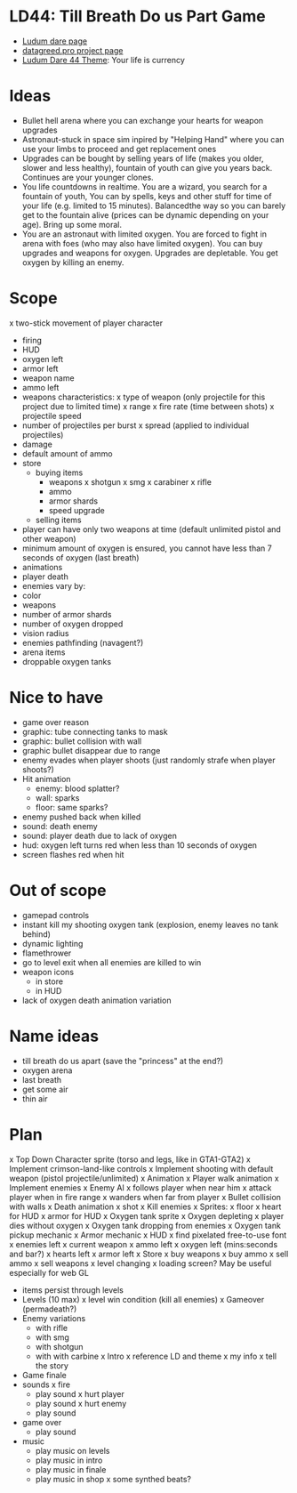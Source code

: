 # LD44: Till Breath Do us Part Game
- [Ludum dare page](https://ldjam.com/events/ludum-dare/44/$143743)
- [datagreed.pro project page](http://datagreed.pro/projects/breathapart/index.html)
- [Ludum Dare 44 Theme](https://ldjam.com/events/ludum-dare/44): Your life is currency

# Ideas
- Bullet hell arena where you can exchange your hearts for weapon upgrades
- Astronaut-stuck in space sim inpired by "Helping Hand" where you can use your limbs to proceed and get replacement ones
- Upgrades can be bought by selling years of life (makes you older, slower and less healthy), fountain of youth can give you years back. Continues are your younger clones.
- You life countdowns in realtime. You are a wizard, you search for a fountain of youth, You can by spells, keys and other stuff for time of your life (e.g. limited to 15 minutes). Balancedthe way so you can barely get to the fountain alive (prices can be dynamic depending on your age). Bring up some moral.
- You are an astronaut with limited oxygen. You are forced to fight in arena with foes (who may also have limited oxygen). You can buy upgrades and weapons for oxygen. Upgrades are depletable. You get oxygen by killing an enemy.

# Scope
x two-stick movement of player character
- firing
- HUD
 - oxygen left
 - armor left
 - weapon name
 - ammo left
- weapons characteristics:
 x type of weapon (only projectile for this project due to limited time)
 x range
 x fire rate (time between shots)
 x projectile speed
 - number of projectiles per burst
 x spread (applied to individual projectiles)
 - damage
 - default amount of ammo
- store	
	- buying items
		- weapons
			x shotgun
			x smg
			x carabiner
			x rifle
		- ammo
		- armor shards
		- speed upgrade
	- selling items
- player can have only two weapons at time (default unlimited pistol and other weapon)
- minimum amount of oxygen is ensured, you cannot have less than 7 seconds of oxygen (last breath)
- animations
 - player death
- enemies vary by:
 - color
 - weapons
 - number of armor shards
 - number of oxygen dropped
 - vision radius
- enemies pathfinding (navagent?)
- arena items
 - droppable oxygen tanks

# Nice to have
- game over reason
- graphic: tube connecting tanks to mask
- graphic: bullet collision with wall
- graphic bullet disappear due to range
- enemy evades when player shoots (just randomly strafe when player shoots?)
- Hit animation
	- enemy: blood splatter?
	- wall: sparks
	- floor: same sparks?
- enemy pushed back when killed
- sound: death enemy
- sound: player death due to lack of oxygen
- hud: oxygen left turns red when less than 10 seconds of oxygen
- screen flashes red when hit

# Out of scope
- gamepad controls
- instant kill my shooting oxygen tank (explosion, enemy leaves no tank behind)
- dynamic lighting
- flamethrower
- go to level exit when all enemies are killed to win
- weapon icons
	- in store
	- in HUD
- lack of oxygen death animation variation


# Name ideas
- till breath do us apart (save the "princess" at the end?)
- oxygen arena
- last breath
- get some air
- thin air



# Plan

x Top Down Character sprite (torso and legs, like in GTA1-GTA2)
x Implement crimson-land-like controls
x Implement shooting with default weapon (pistol projectile/unlimited)
	x Animation
x Player walk animation
x Implement enemies
x Enemy AI
	x follows player when near him
	x attack player when in fire range
	x wanders when far from player
x Bullet collision with walls
x Death animation 
	x shot
x Kill enemies
x Sprites:
	x floor
	x heart for HUD
	x armor for HUD	
	x Oxygen tank sprite
x Oxygen depleting
	x player dies without oxygen
x Oxygen tank dropping from enemies
x Oxygen tank pickup mechanic
x Armor mechanic
x HUD
	x find pixelated free-to-use font
	x enemies left
	x current weapon
		x ammo left
	x oxygen left (mins:seconds and bar?)
	x hearts left
	x armor left
x Store
	x buy weapons
	x buy ammo
	x sell ammo
	x sell weapons
x level changing
	x loading screen? May be useful especially for web GL
- items persist through levels
- Levels (10 max)
	x level win condition (kill all enemies)
	x Gameover (permadeath?)
- Enemy variations
	- with rifle
	- with smg
	- with shotgun
	- with with carbine
x Intro
	x reference LD and theme
	x my info
	x tell the story
- Game finale
- sounds
 x fire
 	- play sound
 x hurt player
 	- play sound
 x hurt enemy
 	- play sound
 - game over
 	- play sound
- music
	- play music on levels
	- play music in intro
	- play music in finale
	- play music in shop
 x some synthed beats? 

